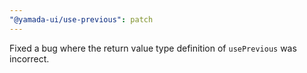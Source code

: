 ```yaml
---
"@yamada-ui/use-previous": patch
---
```


Fixed a bug where the return value type definition of `usePrevious` was incorrect.
